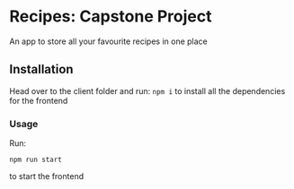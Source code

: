 # Recipes: Capstone Project
 An app to store all your favourite recipes in one place

 ## Installation
  Head over to the client folder and run:
    ```
    npm i
    ```
  to install all the dependencies for the frontend

  ### Usage

  Run:
  ```
  npm run start
  ```
  to start the frontend